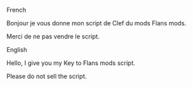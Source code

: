 French 

Bonjour je vous donne mon script de Clef du mods Flans mods.

Merci de ne pas vendre le script.


English

Hello, I give you my Key to Flans mods script.

Please do not sell the script.